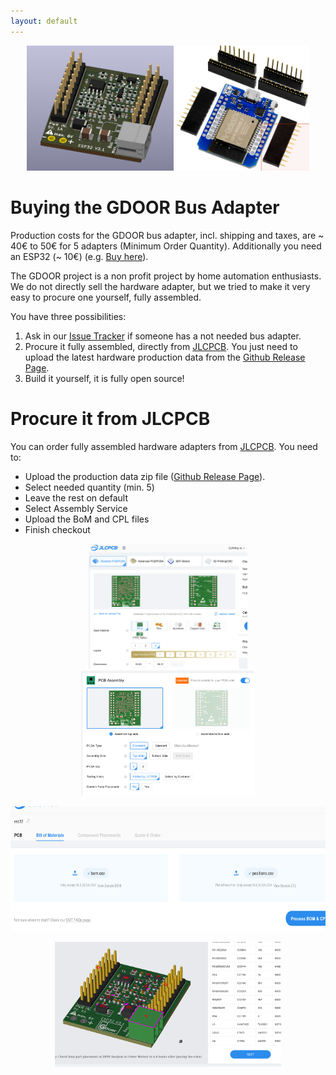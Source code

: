 ```yaml
---
layout: default
---
```


<p align="center">
<img src="./assets/images/doc-3d.png" height="200px"/>
<img src="./assets/images/doc-esp32.png" height="200px"/>
</p>

# Buying the GDOOR Bus Adapter

Production costs for the GDOOR bus adapter, incl. shipping and taxes, are ~ 40€ to 50€ for 5 adapters (Minimum Order Quantity).
Additionally you need an ESP32 (~ 10€) (e.g. [Buy here](https://www.az-delivery.de/en/products/esp32-d1-mini)).

The GDOOR project is a non profit project by home automation enthusiasts.
We do not directly sell the hardware adapter,
but we tried to make it very easy to procure one yourself, fully assembled.

You have three possibilities:
1. Ask in our [Issue Tracker](https://github.com/gdoor-org/gdoor/issues) if someone has
a not needed bus adapter.
2. Procure it fully assembled, directly from [JLCPCB](https://jlcpcb.com).
You just need to upload the latest hardware production data from the [Github Release Page](https://github.com/gdoor-org/gdoor/releases/).
3. Build it yourself, it is fully open source!

# Procure it from JLCPCB
You can order fully assembled hardware adapters from [JLCPCB](https://jlcpcb.com).
You need to:
- Upload the production data zip file ([Github Release Page](https://github.com/gdoor-org/gdoor/releases/)).
- Select needed quantity (min. 5)
- Leave the rest on default
- Select Assembly Service
- Upload the BoM and CPL files
- Finish checkout

<p align="center">
<a href="./assets/images/doc-jlcpcb-gerber.png" target="blank"><img src="./assets/images/doc-jlcpcb-gerber.png" height="200px"/></a>
<a href="./assets/images/doc-jlcpcb-assembly.png" target="blank"><img src="./assets/images/doc-jlcpcb-assembly.png" height="200px"/></a>
</p>
<p align="center">
<a href="./assets/images/doc-jlcpcb-bom.png" target="blank"><img src="./assets/images/doc-jlcpcb-bom.png" height="200px"/></a>
</p>
<p align="center">
<a href="./assets/images/doc-jlcpcb-3d.png" target="blank"><img src="./assets/images/doc-jlcpcb-3d.png" height="200px"/></a>
</p>